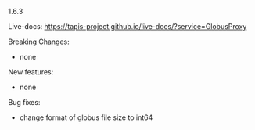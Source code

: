 1.6.3

Live-docs: https://tapis-project.github.io/live-docs/?service=GlobusProxy

Breaking Changes:
 - none

New features:
 - none

Bug fixes:
 - change format of globus file size to int64
